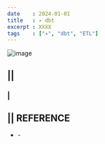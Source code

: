 ```yaml
---
date    : 2024-01-01
title   : ✴️ dbt
excerpt : XXXX
tags    : ["✴️", "dbt", "ETL"]
---
```


![image](https://github.com/sh16ma/gitpress/assets/150888300/d3b2fdbc-417f-4145-8f6b-d9e2ab58c483)

## || 
### |

## || REFERENCE
- []() -
